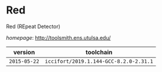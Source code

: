# Red

Red (REpeat Detector)

*homepage*: <http://toolsmith.ens.utulsa.edu/>

version | toolchain
--------|----------
``2015-05-22`` | ``iccifort/2019.1.144-GCC-8.2.0-2.31.1``
